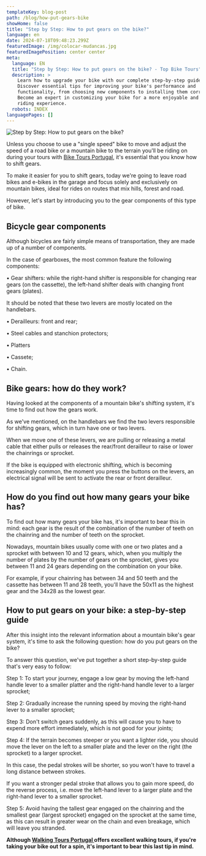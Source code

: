 ```yaml
---
templateKey: blog-post
path: /blog/how-put-gears-bike
showHome: false
title: "Step by Step: How to put gears on the bike?"
language: en
date: 2024-07-18T09:48:23.299Z
featuredImage: /img/colocar-mudancas.jpg
featuredImagePosition: center center
meta:
  language: EN
  title: "Step by Step: How to put gears on the bike? - Top Bike Tours"
  description: >
    Learn how to upgrade your bike with our complete step-by-step guide.
    Discover essential tips for improving your bike's performance and
    functionality, from choosing new components to installing them correctly.
    Become an expert in customizing your bike for a more enjoyable and efficient
    riding experience.
  robots: INDEX
languagePages: []
---
```

![Step by Step: How to put gears on the bike?](/img/colocar-mudancas.jpg "Step by Step: How to put gears on the bike?")

Unless you choose to use a "single speed" bike to move and adjust the speed of a road bike or a mountain bike to the terrain you'll be riding on during your tours with [Bike Tours Portugal](https://topbiketoursportugal.com/), it's essential that you know how to shift gears.

To make it easier for you to shift gears, today we're going to leave road bikes and e-bikes in the garage and focus solely and exclusively on mountain bikes, ideal for rides on routes that mix hills, forest and road.

However, let's start by introducing you to the gear components of this type of bike.

## Bicycle gear components

Although bicycles are fairly simple means of transportation, they are made up of a number of components.

In the case of gearboxes, the most common feature the following components:

• Gear shifters: while the right-hand shifter is responsible for changing rear gears (on the cassette), the left-hand shifter deals with changing front gears (plates).

It should be noted that these two levers are mostly located on the handlebars.

• Derailleurs: front and rear;

• Steel cables and stanchion protectors;

• Platters

• Cassete;

• Chain.

## Bike gears: how do they work?

Having looked at the components of a mountain bike's shifting system, it's time to find out how the gears work.

As we've mentioned, on the handlebars we find the two levers responsible for shifting gears, which in turn have one or two levers.

When we move one of these levers, we are pulling or releasing a metal cable that either pulls or releases the rear/front derailleur to raise or lower the chainrings or sprocket.

If the bike is equipped with electronic shifting, which is becoming increasingly common, the moment you press the buttons on the levers, an electrical signal will be sent to activate the rear or front derailleur.

## How do you find out how many gears your bike has?

To find out how many gears your bike has, it's important to bear this in mind: each gear is the result of the combination of the number of teeth on the chainring and the number of teeth on the sprocket.

Nowadays, mountain bikes usually come with one or two plates and a sprocket with between 10 and 12 gears, which, when you multiply the number of plates by the number of gears on the sprocket, gives you between 11 and 24 gears depending on the combination on your bike.

For example, if your chainring has between 34 and 50 teeth and the cassette has between 11 and 28 teeth, you'll have the 50x11 as the highest gear and the 34x28 as the lowest gear.

## How to put gears on your bike: a step-by-step guide

After this insight into the relevant information about a mountain bike's gear system, it's time to ask the following question: how do you put gears on the bike?

To answer this question, we've put together a short step-by-step guide that's very easy to follow:

Step 1: To start your journey, engage a low gear by moving the left-hand handle lever to a smaller platter and the right-hand handle lever to a larger sprocket;

Step 2: Gradually increase the running speed by moving the right-hand lever to a smaller sprocket;

Step 3: Don't switch gears suddenly, as this will cause you to have to expend more effort immediately, which is not good for your joints;

Step 4: If the terrain becomes steeper or you want a lighter ride, you should move the lever on the left to a smaller plate and the lever on the right (the sprocket) to a larger sprocket.

In this case, the pedal strokes will be shorter, so you won't have to travel a long distance between strokes.

If you want a stronger pedal stroke that allows you to gain more speed, do the reverse process, i.e. move the left-hand lever to a larger plate and the right-hand lever to a smaller sprocket.

Step 5: Avoid having the tallest gear engaged on the chainring and the smallest gear (largest sprocket) engaged on the sprocket at the same time, as this can result in greater wear on the chain and even breakage, which will leave you stranded.

**Although [Walking Tours Portugal ](https://topwalkingtoursportugal.com/)offers excellent walking tours, if you're taking your bike out for a spin, it's important to bear this last tip in mind.**